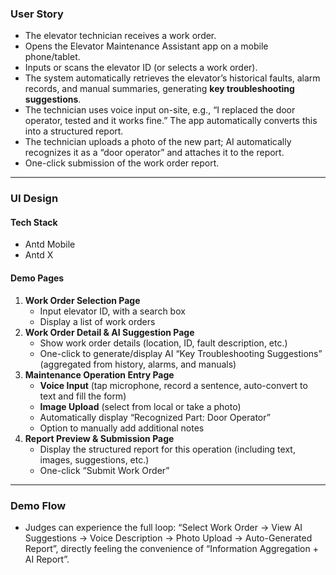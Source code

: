 ### User Story

- The elevator technician receives a work order.
- Opens the Elevator Maintenance Assistant app on a mobile phone/tablet.
- Inputs or scans the elevator ID (or selects a work order).
- The system automatically retrieves the elevator’s historical faults, alarm records, and manual summaries, generating **key troubleshooting suggestions**.
- The technician uses voice input on-site, e.g., “I replaced the door operator, tested and it works fine.” The app automatically converts this into a structured report.
- The technician uploads a photo of the new part; AI automatically recognizes it as a “door operator” and attaches it to the report.
- One-click submission of the work order report.

---

### UI Design

#### Tech Stack
- Antd Mobile
- Antd X

#### Demo Pages

1. **Work Order Selection Page**
    - Input elevator ID, with a search box
    - Display a list of work orders
2. **Work Order Detail & AI Suggestion Page**
    - Show work order details (location, ID, fault description, etc.)
    - One-click to generate/display AI “Key Troubleshooting Suggestions” (aggregated from history, alarms, and manuals)
3. **Maintenance Operation Entry Page**
    - **Voice Input** (tap microphone, record a sentence, auto-convert to text and fill the form)
    - **Image Upload** (select from local or take a photo)
    - Automatically display “Recognized Part: Door Operator”
    - Option to manually add additional notes
4. **Report Preview & Submission Page**
    - Display the structured report for this operation (including text, images, suggestions, etc.)
    - One-click “Submit Work Order”

---

### Demo Flow

- Judges can experience the full loop: “Select Work Order → View AI Suggestions → Voice Description → Photo Upload → Auto-Generated Report”, directly feeling the convenience of “Information Aggregation + AI Report”.